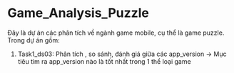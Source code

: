 # Game_Analysis_Puzzle
Đây là dự án các phân tích về ngành game mobile, cụ thể là game puzzle. Trong dự án gồm:
1. Task1_ds03: Phân tích , so sánh, đánh giá giữa các app_version -> Mục tiêu tìm ra app_version nào là tốt nhất trong 1 thể loại game
